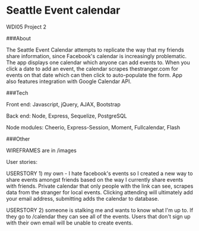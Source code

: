# Seattle Event calendar
WDI05 Project 2

###About

The Seattle Event Calendar attempts to replicate the way that my friends share information, since Facebook's calendar is increasingly problematic. The app displays one calendar which anyone can add events to. When you click a date to add an event, the calendar scrapes thestranger.com for events on that date which can then click to auto-populate the form. App also features integration with Google Calendar API.

###Tech

Front end: Javascript, jQuery, AJAX, Bootstrap

Back end: Node, Express, Sequelize, PostgreSQL

Node modules: Cheerio, Express-Session, Moment, Fullcalendar, Flash

###Other

WIREFRAMES are in /images

User stories:

USERSTORY 1) my own - I hate facebook's events so I created a new way to share events amongst friends based on the way I currently share events with friends. Private calendar that only people with the link can see, scrapes data from the stranger for local events. Clicking attending will ultimately add your email address, submitting adds the calendar to database.

USERSTORY 2) someone is stalking me and wants to know what I'm up to. If they go to /calendar they can see all of the events. Users that don't sign up with their own email will be unable to create events.

